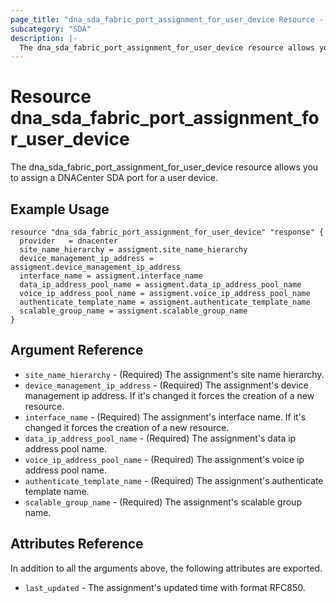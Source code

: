 ```yaml
---
page_title: "dna_sda_fabric_port_assignment_for_user_device Resource - terraform-provider-dnacenter"
subcategory: "SDA"
description: |-
  The dna_sda_fabric_port_assignment_for_user_device resource allows you to assign a DNACenter SDA port for a user device.
---
```


# Resource dna_sda_fabric_port_assignment_for_user_device

The dna_sda_fabric_port_assignment_for_user_device resource allows you to assign a DNACenter SDA port for a user device.

## Example Usage

```hcl
resource "dna_sda_fabric_port_assignment_for_user_device" "response" {
  provider   = dnacenter
  site_name_hierarchy = assigment.site_name_hierarchy
  device_management_ip_address = assigment.device_management_ip_address
  interface_name = assigment.interface_name
  data_ip_address_pool_name = assigment.data_ip_address_pool_name
  voice_ip_address_pool_name = assigment.voice_ip_address_pool_name
  authenticate_template_name = assigment.authenticate_template_name
  scalable_group_name = assigment.scalable_group_name
}
```

## Argument Reference

- `site_name_hierarchy` - (Required) The assignment's site name hierarchy.
- `device_management_ip_address` - (Required) The assignment's device management ip address. If it's changed it forces the creation of a new resource.
- `interface_name` - (Required) The assignment's interface name. If it's changed it forces the creation of a new resource.
- `data_ip_address_pool_name` - (Required) The assignment's data ip address pool name.
- `voice_ip_address_pool_name` - (Required) The assignment's voice ip address pool name.
- `authenticate_template_name` - (Required) The assignment's authenticate template name.
- `scalable_group_name` - (Required) The assignment's scalable group name.

## Attributes Reference

In addition to all the arguments above, the following attributes are exported.

- `last_updated` - The assignment's updated time with format RFC850.
